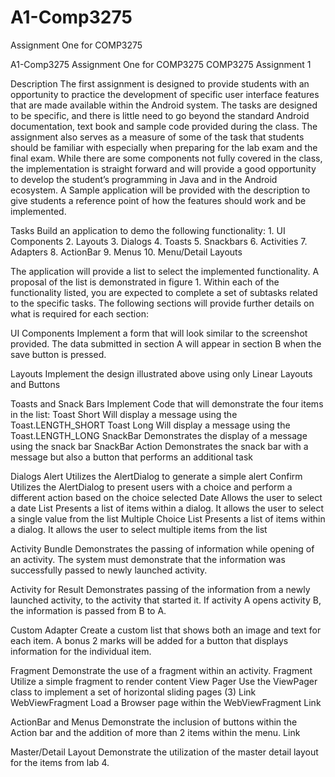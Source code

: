 # A1-Comp3275
Assignment One for COMP3275

A1-Comp3275
Assignment One for COMP3275 COMP3275 Assignment 1

Description The first assignment is designed to provide students with an opportunity to practice the development of specific user interface features that are made available within the Android system. The tasks are designed to be specific, and there is little need to go beyond the standard Android documentation, text book and sample code provided during the class. The assignment also serves as a measure of some of the task that students should be familiar with especially when preparing for the lab exam and the final exam. While there are some components not fully covered in the class, the implementation is straight forward and will provide a good opportunity to develop the student’s programming in Java and in the Android ecosystem. A Sample application will be provided with the description to give students a reference point of how the features should work and be implemented.

Tasks Build an application to demo the following functionality: 1. UI Components 2. Layouts 3. Dialogs 4. Toasts 5. Snackbars 6. Activities 7. Adapters 8. ActionBar 9. Menus 10. Menu/Detail Layouts

The application will provide a list to select the implemented functionality. A proposal of the list is demonstrated in figure 1. Within each of the functionality listed, you are expected to complete a set of subtasks related to the specific tasks. The following sections will provide further details on what is required for each section:

UI Components Implement a form that will look similar to the screenshot provided. The data submitted in section A will appear in section B when the save button is pressed.

Layouts Implement the design illustrated above using only Linear Layouts and Buttons

Toasts and Snack Bars Implement Code that will demonstrate the four items in the list: Toast Short Will display a message using the Toast.LENGTH_SHORT Toast Long Will display a message using the Toast.LENGTH_LONG SnackBar Demonstrates the display of a message using the snack bar SnackBar Action Demonstrates the snack bar with a message but also a button that performs an additional task

Dialogs Alert Utilizes the AlertDialog to generate a simple alert Confirm Utilizes the AlertDialog to present users with a choice and perform a different action based on the choice selected Date Allows the user to select a date List Presents a list of items within a dialog. It allows the user to select a single value from the list Multiple Choice List Presents a list of items within a dialog. It allows the user to select multiple items from the list

Activity Bundle Demonstrates the passing of information while opening of an activity. The system must demonstrate that the information was successfully passed to newly launched activity.

Activity for Result Demonstrates passing of the information from a newly launched activity, to the activity that started it. If activity A opens activity B, the information is passed from B to A.

Custom Adapter Create a custom list that shows both an image and text for each item. A bonus 2 marks will be added for a button that displays information for the individual item.

Fragment Demonstrate the use of a fragment within an activity. Fragment Utilize a simple fragment to render content View Pager Use the ViewPager class to implement a set of horizontal sliding pages (3) Link WebViewFragment Load a Browser page within the WebViewFragment Link

ActionBar and Menus Demonstrate the inclusion of buttons within the Action bar and the addition of more than 2 items within the menu. Link

Master/Detail Layout Demonstrate the utilization of the master detail layout for the items from lab 4.
